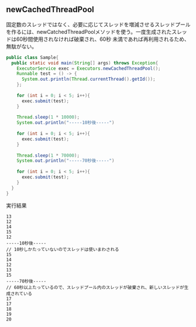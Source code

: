 ## newCachedThreadPool

固定数のスレッドではなく、必要に応じてスレッドを増減させるスレッドプールを作るには、newCatchedThreadPoolメソッドを使う。一度生成されたスレッドは60秒間使用されなければ破棄され、60秒
未満であれば再利用されるため、無駄がない。

```Java
public class Sample{
  public static void main(String[] args) throws Exception{
    ExecutorService exec = Executors.newCachedThreadPool();
    Runnable test = () -> {
      System.out.println(Thread.currentThread().getId());
    };
    
    for (int i = 0; i < 5; i++){
      exec.submit(test);
    }
    
    Thread.sleep(1 * 10000);
    System.out.println("-----10秒後-----")
    
    for (int i = 0; i < 5; i++){
      exec.submit(test);
    }
    
    Thread.sleep(1 * 70000);
    System.out.println("-----70秒後-----")
    
    for (int i = 0; i < 5; i++){
      exec.submit(test);
    }
  }
}
```

実行結果

```console
13
12
14
15
12
-----10秒後-----
// 10秒しかたっていないのでスレッドは使いまわされる
15
14
12
13
15
-----70秒後-----
// 60秒以上たっているので、スレッドプール内のスレッドが破棄され、新しいスレッドが生成されている
17
17
18
19
20
```
